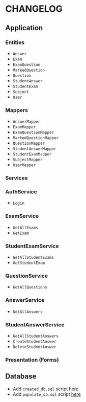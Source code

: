 # CHANGELOG

## Application

### Entities

- `Answer`
- `Exam`
- `ExamQuestion`
- `MarkedQuestion`
- `Question`
- `StudentAnswer`
- `StudentExam`
- `Subject`
- `User`

### Mappers

- `AnswerMapper`
- `ExamMapper`
- `ExamQuestionMapper`
- `MarkedQuestionMapper`
- `QuestionMapper`
- `StudentAnswerMapper`
- `StudentExamMapper`
- `SubjectMapper`
- `UserMapper`

### Services

### AuthService

- `Login`

### ExamService

- `GetAllExams`
- `GetExam`

### StudentExamService

- `GetAllStudentExams`
- `GetStudentExam`

### QuestionService

- `GetAllQuestions`

### AnswerService

- `GetAllAnswers`

### StudentAnswerService

- `GetAllStudentAnswers`
- `CreateStudentAnswer`
- `DeleteStudentAnswer`

### Presentation (Forms)

## Database

- Add `created_db.sql` script [here](./scripts/db/create_db.sql)
- Add `populate_db.sql` script [here](./scripts/db/populate_db.sql)
